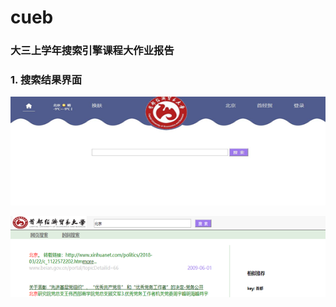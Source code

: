 # cueb
### 大三上学年搜索引擎课程大作业报告



### 1. 搜索结果界面

![image-20200729171733170](README.assets/image-20200729171733170.png)

![image-20200729171806056](README.assets/image-20200729171806056.png)